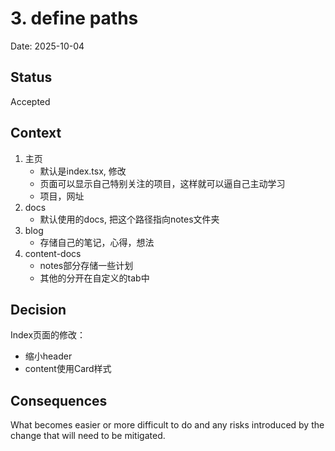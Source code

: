 # 3. define paths

Date: 2025-10-04

## Status

Accepted

## Context

1. 主页
   - 默认是index.tsx, 修改
   - 页面可以显示自己特别关注的项目，这样就可以逼自己主动学习
   - 项目，网址
2. docs
   - 默认使用的docs, 把这个路径指向notes文件夹
3. blog
   - 存储自己的笔记，心得，想法
4. content-docs
   - notes部分存储一些计划
   - 其他的分开在自定义的tab中

## Decision

Index页面的修改：
- 缩小header
- content使用Card样式


## Consequences

What becomes easier or more difficult to do and any risks introduced by the change that will need to be mitigated.
